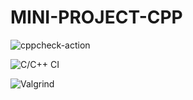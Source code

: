 # MINI-PROJECT-CPP

![cppcheck-action](https://github.com/99002580/MINI-PROJECT-CPP/workflows/cppcheck-action/badge.svg?branch=main)

![C/C++ CI](https://github.com/99002580/MINI-PROJECT-CPP/workflows/C/C++%20CI/badge.svg?branch=main)

![Valgrind](https://github.com/99002580/MINI-PROJECT-CPP/workflows/Valgrind/badge.svg)
